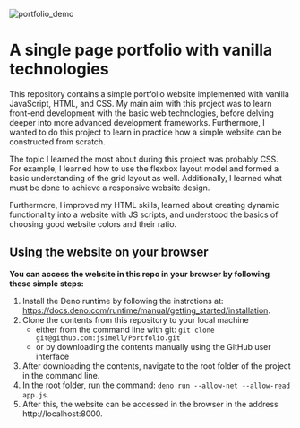 ![portfolio_demo](https://github.com/jsimell/Portfolio/assets/96237825/2bc798dc-5778-4179-9af7-c4583eab668f)

# A single page portfolio with vanilla technologies

This repository contains a simple portfolio website implemented with vanilla JavaScript, HTML, and CSS. My main aim with this project was to learn front-end development with the basic web technologies, before delving deeper into more advanced development frameworks. Furthermore, I wanted to do this project to learn in practice how a simple website can be constructed from scratch. 

The topic I learned the most about during this project was probably CSS. For example, I learned how to use the flexbox layout model and formed a basic understanding of the grid layout as well. Additionally, I learned what must be done to achieve a responsive website design.

Furthermore, I improved my HTML skills, learned about creating dynamic functionality into a website with JS scripts, and understood the basics of choosing good website colors and their ratio. 

## Using the website on your browser

**You can access the website in this repo in your browser by following these simple steps:**
1. Install the Deno runtime by following the instrctions at: https://docs.deno.com/runtime/manual/getting_started/installation.
2. Clone the contents from this repository to your local machine
     - either from the command line with git: `git clone git@github.com:jsimell/Portfolio.git`
     - or by downloading the contents manually using the GitHub user interface
4. After downloading the contents, navigate to the root folder of the project in the command line.
5. In the root folder, run the command: `deno run --allow-net --allow-read app.js`.
6. After this, the website can be accessed in the browser in the address http://localhost:8000.
